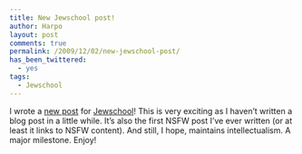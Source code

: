 ```yaml
---
title: New Jewschool post!
author: Harpo
layout: post
comments: true
permalink: /2009/12/02/new-jewschool-post/
has_been_twittered:
  - yes
tags:
  - Jewschool
---
```

I wrote a <a href="http://jewschool.com/2009/12/02/19189/sexin-up-the-tribe/" target="_blank">new post</a> for <a href="http://jewschool.com" target="_blank">Jewschool</a>! This is very exciting as I haven&#8217;t written a blog post in a little while. It&#8217;s also the first NSFW post I&#8217;ve ever written (or at least it links to NSFW content). And still, I hope, maintains intellectualism. A major milestone. Enjoy!